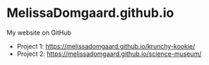 # MelissaDomgaard.github.io
My website on GitHub
* Project 1: https://melissadomgaard.github.io/krunchy-kookie/
* Project 2: https://melissadomgaard.github.io/science-museum/

